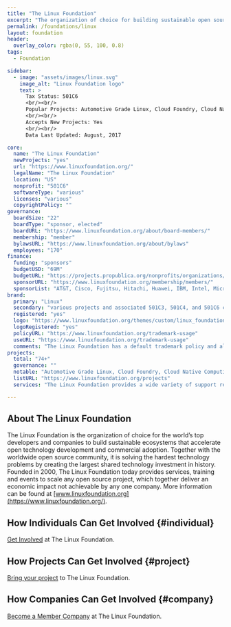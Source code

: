 ```yaml
---
title: "The Linux Foundation"
excerpt: "The organization of choice for building sustainable open source ecosystems."
permalink: /foundations/linux
layout: foundation
header:
  overlay_color: rgba(0, 55, 100, 0.8)
tags:
  - Foundation

sidebar:
  - image: "assets/images/linux.svg"
    image_alt: "Linux Foundation logo"
    text: >
      Tax Status: 501C6  
      <br/><br/>
      Popular Projects: Automotive Grade Linux, Cloud Foundry, Cloud Native Computing Foundation, Core Infrastructure Initiative, Hyperledger, Let's Encrypt, Node.js Foundation, ONAP, SPDX, Xen Project, Yocto Project  
      <br/><br/>
      Accepts New Projects: Yes  
      <br/><br/>
      Data Last Updated: August, 2017

core:
  name: "The Linux Foundation"
  newProjects: "yes"
  url: "https://www.linuxfoundation.org/"
  legalName: "The Linux Foundation"
  location: "US"
  nonprofit: "501C6"
  softwareType: "various"
  licenses: "various"
  copyrightPolicy: ""
governance:
  boardSize: "22"
  boardType: "sponsor, elected"
  boardURL: "https://www.linuxfoundation.org/about/board-members/"
  membership: "member"
  bylawsURL: "https://www.linuxfoundation.org/about/bylaws"
  employees: "170"
finance:
  funding: "sponsors"
  budgetUSD: "69M"
  budgetURL: "https://projects.propublica.org/nonprofits/organizations/460503801"
  sponsorURL: "https://www.linuxfoundation.org/membership/members/"
  sponsorList: "AT&T, Cisco, Fujitsu, Hitachi, Huawei, IBM, Intel, Microsoft, NEC, Oracle, Qualcomm, Samsung"
brand:
  primary: "Linux"
  secondary: "various projects and associated 501C3, 501C4, and 501C6 corps"
  registered: "yes"
  logo: "https://www.linuxfoundation.org/themes/custom/linux_foundation/logo.svg"
  logoRegistered: "yes"
  policyURL: "https://www.linuxfoundation.org/trademark-usage"
  useURL: "https://www.linuxfoundation.org/trademark-usage"
  comments: "The Linux Foundation has a default trademark policy and allows each project to refine rules for the use of project marks."
projects:
  total: "74+"
  governance: ""
  notable: "Automotive Grade Linux, Cloud Foundry, Cloud Native Computing Foundation, Core Infrastructure Initiative, Hyperledger, Let's Encrypt, Node.js Foundation, ONAP, SPDX, Xen Project, Yocto Project"
  listURL: "https://www.linuxfoundation.org/projects"
  services: "The Linux Foundation provides a wide variety of support resources for projects, including community management, shared community infrastructure, project events, training and professional certification, financial management of community funds, conformance processes, compliance programs, open source license scanning and analysis, project setup and launch, operational support, governance and intellectual property, marketing and outreach services, and web services."

---
```


## About The Linux Foundation

The Linux Foundation is the organization of choice for the world’s top developers and companies to build sustainable ecosystems that accelerate open technology development and commercial adoption. Together with the worldwide open source community, it is solving the hardest technology problems by creating the largest shared technology investment in history. Founded in 2000, The Linux Foundation today provides services, training and events to scale any open source project, which together deliver an economic impact not achievable by any one company. More information can be found at [www.linuxfoundation.org](https://www.linuxfoundation.org/).

## How Individuals Can Get Involved {#individual}

[Get Involved](https://www.linuxfoundation.org/projects/directory/) at The Linux Foundation.

## How Projects Can Get Involved {#project}

[Bring your project](https://www.linuxfoundation.org/projects/services) to The Linux Foundation.

## How Companies Can Get Involved {#company}

[Become a Member Company](https://www.linuxfoundation.org/membership/) at The Linux Foundation.
